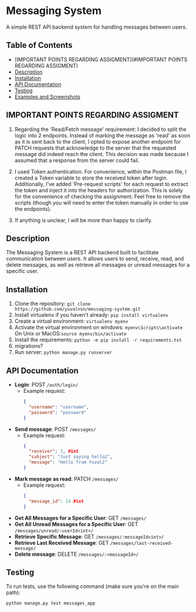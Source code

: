 # Messaging System

A simple REST API backend system for handling messages between users.

## Table of Contents

- [IMPORTANT POINTS REGARDING ASSIGMENT](#IMPORTANT POINTS REGARDING ASSIGMENT)
- [Description](#description)
- [Installation](#installation)
- [API Documentation](#api-documentation)
- [Testing](#testing)
- [Examples and Screenshots](#examples-and-screenshots)

## IMPORTANT POINTS REGARDING ASSIGMENT

1. Regarding the 'Read/Fetch message' requirement: I decided to split the logic into 2 endpoints. Instead of marking the message as 'read' as soon as it is sent back to the client, I opted to expose another endpoint for PATCH requests that acknowledge to the server that the requested message did indeed reach the client. This decision was made because I assumed that a response from the server could fail.


2. I used Token authentication. For convenience, within the Postman file, I created a Token variable to store the received token after login. Additionally, I've added 'Pre-request scripts' for each request to extract the token and inject it into the headers for authorization. This is solely for the convenience of checking the assignment. Feel free to remove the scripts (though you will need to enter the token manually in order to use the endpoints).


3. If anything is unclear, I will be more than happy to clarify.
## Description

The Messaging System is a REST API backend built to facilitate communication between users. It allows users to send,
receive, read, and delete messages, as well as retrieve all messages or unread messages for a specific user.


## Installation

1. Clone the repository: `git clone https://github.com/yuvalnsn/messaging-system.git`
2. Install virtualenv if you haven't already: `pip install virtualenv`
3. Create a virtual environment: `virtualenv myenv`
4. Activate the virtual environment on windows: `myenv\Scripts\activate`
   On Unix or MacOS:`source myenv/bin/activate`
5. Install the requirements: `python -m pip install -r requirements.txt`
6. migrations?
7. Run server: `python manage.py runserver`

## API Documentation

- **Login**: POST `/auth/login/`
    - Example request:
      ```json
      {
        "username": "username",
        "password": "password"
      }
      ```
- **Send message**: POST `/messages/`
    - Example request:
      ```json
      {
        "receiver": 3, #int
        "subject": "Just saying hello2",
        "message": "Hello from Yuval2"
      }
      ```
- **Mark message as read**: PATCH `/messages/`
    - Example request:
      ```json
      {
        "message_id": 14 #int
      }
      ```
- **Get All Messages for a Specific User**: GET `/messages/`
- **Get All Unread Messages for a Specific User**: GET `/messages/unread/:userId<int>/`
- **Retrieve Specific Message**: GET `/messages/:messageId<int>/`
- **Retrieve Last Received Message**: GET `/messages/last-received-message/`
- **Delete message**: DELETE `/messages/:<messageId>/` 

## Testing

To run tests, use the following command (make sure you're on the main path):

```bash
python manage.py test messages_app
